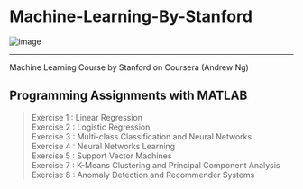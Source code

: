 # Machine-Learning-By-Stanford

![image](https://user-images.githubusercontent.com/60510780/188178173-720df3a6-c72a-4a24-82c1-5f0b10d956fd.png)


<hr>



Machine Learning Course by Stanford on Coursera (Andrew Ng)

## Programming Assignments with MATLAB   

  > Exercise 1 : Linear Regression  
  > Exercise 2 : Logistic Regression  
  > Exercise 3 : Multi-class Classification and Neural Networks  
  > Exercise 4 : Neural Networks Learning  
  > Exercise 5 : Support Vector Machines  
  > Exercise 7 : K-Means Clustering and Principal Component Analysis  
  > Exercise 8 : Anomaly Detection and Recommender Systems  

  

